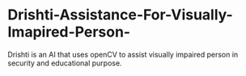 # Drishti-Assistance-For-Visually-Imapired-Person-
Drishti is an AI that uses openCV to assist visually impaired person in security and educational purpose.
